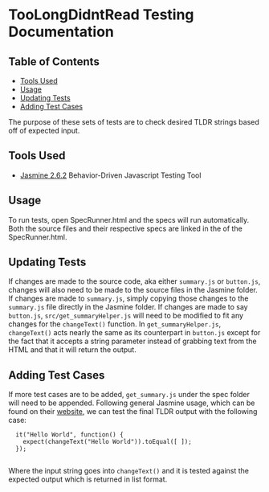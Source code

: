 # TooLongDidntRead Testing Documentation

## Table of Contents
- [Tools Used](#tools-used)
- [Usage](#Usage)
- [Updating Tests](#updating-tests)
- [Adding Test Cases](#adding-test-cases)

The purpose of these sets of tests are to check desired TLDR strings based off of expected input.

## Tools Used
- [Jasmine 2.6.2](https://jasmine.github.io) Behavior-Driven Javascript Testing Tool

## Usage
To run tests, open SpecRunner.html and the specs will run automatically. Both the source files and their respective specs are linked in the <head> of the SpecRunner.html.

## Updating Tests

If changes are made to the source code, aka either `summary.js` or `button.js`, changes will also need to be made to the source files in the Jasmine folder. If changes are made to `summary.js`, simply copying those changes to the `summary.js` file directly in the Jasmine folder. If changes are made to say `button.js`, `src/get_summaryHelper.js` will need to be modified to fit any changes for the `changeText()` function. In `get_summaryHelper.js`, `changeText()` acts nearly the same as its counterpart in `button.js` except for the fact that it accepts a string parameter instead of grabbing text from the HTML and that it will return the output.

## Adding Test Cases

If more test cases are to be added, `get_summary.js` under the spec folder will need to be appended. Following general Jasmine usage, which can be found on their [website](https://jasmine.github.io), we can test the final TLDR output with the following case:

```
  it("Hello World", function() {
    expect(changeText("Hello World")).toEqual([ ]);
  });
  
```

Where the input string goes into `changeText()` and it is tested against the expected output which is returned in list format.

